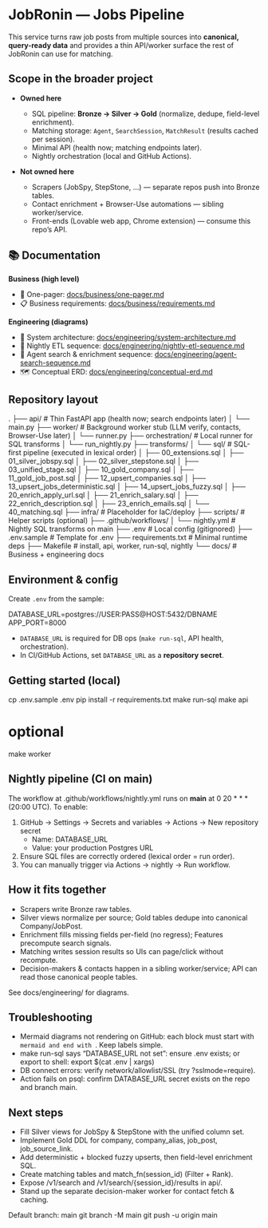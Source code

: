 # JobRonin — Jobs Pipeline

This service turns raw job posts from multiple sources into **canonical, query-ready data** and provides a thin API/worker surface the rest of JobRonin can use for matching.

## Scope in the broader project

- **Owned here**
  - SQL pipeline: **Bronze → Silver → Gold** (normalize, dedupe, field-level enrichment).
  - Matching storage: `Agent`, `SearchSession`, `MatchResult` (results cached per session).
  - Minimal API (health now; matching endpoints later).
  - Nightly orchestration (local and GitHub Actions).

- **Not owned here**
  - Scrapers (JobSpy, StepStone, …) — separate repos push into Bronze tables.
  - Contact enrichment + Browser-Use automations — sibling worker/service.
  - Front-ends (Lovable web app, Chrome extension) — consume this repo’s API.

## 📚 Documentation

**Business (high level)**
- 🧭 One-pager: [docs/business/one-pager.md](docs/business/one-pager.md)
- 📋 Business requirements: [docs/business/requirements.md](docs/business/requirements.md)

**Engineering (diagrams)**
- 🧱 System architecture: [docs/engineering/system-architecture.md](docs/engineering/system-architecture.md)
- 🌙 Nightly ETL sequence: [docs/engineering/nightly-etl-sequence.md](docs/engineering/nightly-etl-sequence.md)
- 🤖 Agent search & enrichment sequence: [docs/engineering/agent-search-sequence.md](docs/engineering/agent-search-sequence.md)
- 🗺️ Conceptual ERD: [docs/engineering/conceptual-erd.md](docs/engineering/conceptual-erd.md)

## Repository layout

.
├── api/                      # Thin FastAPI app (health now; search endpoints later)
│   └── main.py
├── worker/                   # Background worker stub (LLM verify, contacts, Browser-Use later)
│   └── runner.py
├── orchestration/            # Local runner for SQL transforms
│   └── run_nightly.py
├── transforms/
│   └── sql/                  # SQL-first pipeline (executed in lexical order)
│       ├── 00_extensions.sql
│       ├── 01_silver_jobspy.sql
│       ├── 02_silver_stepstone.sql
│       ├── 03_unified_stage.sql
│       ├── 10_gold_company.sql
│       ├── 11_gold_job_post.sql
│       ├── 12_upsert_companies.sql
│       ├── 13_upsert_jobs_deterministic.sql
│       ├── 14_upsert_jobs_fuzzy.sql
│       ├── 20_enrich_apply_url.sql
│       ├── 21_enrich_salary.sql
│       ├── 22_enrich_description.sql
│       ├── 23_enrich_emails.sql
│       └── 40_matching.sql
├── infra/                    # Placeholder for IaC/deploy
├── scripts/                  # Helper scripts (optional)
├── .github/workflows/
│   └── nightly.yml           # Nightly SQL transforms on main
├── .env                      # Local config (gitignored)
├── .env.sample               # Template for .env
├── requirements.txt          # Minimal runtime deps
├── Makefile                  # install, api, worker, run-sql, nightly
└── docs/                     # Business + engineering docs

## Environment & config

Create `.env` from the sample:

DATABASE_URL=postgres://USER:PASS@HOST:5432/DBNAME
APP_PORT=8000

- `DATABASE_URL` is required for DB ops (`make run-sql`, API health, orchestration).
- In CI/GitHub Actions, set `DATABASE_URL` as a **repository secret**.

## Getting started (local)

cp .env.sample .env
pip install -r requirements.txt
make run-sql
make api
# optional
make worker

## Nightly pipeline (CI on main)

The workflow at .github/workflows/nightly.yml runs on **main** at 0 20 * * * (20:00 UTC). To enable:

1. GitHub → Settings → Secrets and variables → Actions → New repository secret
   - Name: DATABASE_URL
   - Value: your production Postgres URL
2. Ensure SQL files are correctly ordered (lexical order = run order).
3. You can manually trigger via Actions → nightly → Run workflow.

## How it fits together

- Scrapers write Bronze raw tables.
- Silver views normalize per source; Gold tables dedupe into canonical Company/JobPost.
- Enrichment fills missing fields per-field (no regress); Features precompute search signals.
- Matching writes session results so UIs can page/click without recompute.
- Decision-makers & contacts happen in a sibling worker/service; API can read those canonical people tables.

See docs/engineering/ for diagrams.

## Troubleshooting

- Mermaid diagrams not rendering on GitHub: each block must start with ```mermaid and end with ```. Keep labels simple.
- make run-sql says “DATABASE_URL not set”: ensure .env exists; or export to shell: export $(cat .env | xargs)
- DB connect errors: verify network/allowlist/SSL (try ?sslmode=require).
- Action fails on psql: confirm DATABASE_URL secret exists on the repo and branch main.

## Next steps

- Fill Silver views for JobSpy & StepStone with the unified column set.
- Implement Gold DDL for company, company_alias, job_post, job_source_link.
- Add deterministic + blocked fuzzy upserts, then field-level enrichment SQL.
- Create matching tables and match_fn(session_id) (Filter + Rank).
- Expose /v1/search and /v1/search/{session_id}/results in api/.
- Stand up the separate decision-maker worker for contact fetch & caching.

Default branch: main
git branch -M main
git push -u origin main
